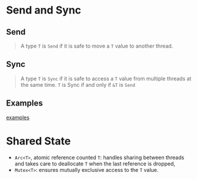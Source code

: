 # Send and Sync

## Send

> A type `T` is `Send` if it is safe to move a `T` value to another thread.

## Sync

> A type `T` is `Sync` if it is safe to access a `T` value from multiple threads at the same time.
> `T` is Sync if and only if `&T` is `Send`

## Examples

[examples](https://google.github.io/comprehensive-rust/concurrency/send-sync/examples.html)

# Shared State

- `Arc<T>`, atomic reference counted `T`: handles sharing between threads and takes care to deallocate `T` when the last reference is dropped,
- `Mutex<T>`: ensures mutually exclusive access to the `T` value.
